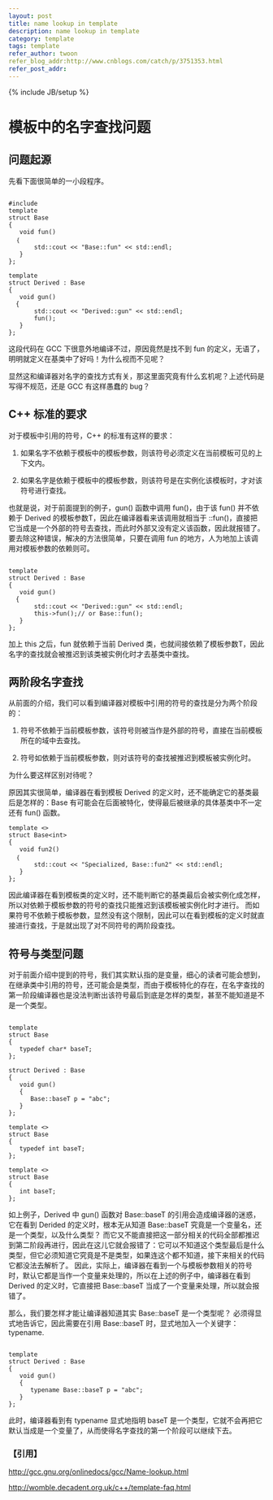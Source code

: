 ```yaml
---
layout: post
title: name lookup in template
description: name lookup in template
category: template
tags: template
refer_author: twoon
refer_blog_addr:http://www.cnblogs.com/catch/p/3751353.html
refer_post_addr:
---
```

{% include JB/setup %}

**模板中的名字查找问题**
===========================================================================

**问题起源**
------------

先看下面很简单的一小段程序。

<pre><code>
#include <iostream>
template <typename T>
struct Base 
{
   void fun() 
  ｛
       std::cout << "Base::fun" << std::endl;
   }
};

template <typename T>
struct Derived : Base<T>
{
   void gun() 
  {
       std::cout << "Derived::gun" << std::endl;
       fun();
   }
};</code></pre>


这段代码在 GCC 下很意外地编译不过，原因竟然是找不到 fun
的定义，无语了，明明就定义在基类中了好吗！为什么视而不见呢？

显然这和编译器对名字的查找方式有关，那这里面究竟有什么玄机呢？上述代码是写得不规范，还是
GCC 有这样愚蠢的 bug？

**C++ 标准的要求**
------------------

对于模板中引用的符号，C++ 的标准有这样的要求：

1.  如果名字不依赖于模板中的模板参数，则该符号必须定义在当前模板可见的上下文内。

2.  如果名字是依赖于模板中的模板参数，则该符号是在实例化该模板时，才对该符号进行查找。

也就是说，对于前面提到的例子，gun() 函数中调用 fun()，由于该 fun()
并不依赖于 Derived 的模板参数T，因此在编译器看来该调用就相当于
::fun()，直接把它当成是一个外部的符号去查找，而此时外部又没有定义该函数，因此就报错了。
要去除这种错误，解决的方法很简单，只要在调用 fun
的地方，人为地加上该调用对模板参数的依赖则可。

<pre><code>
template <typename T>
struct Derived : Base<T>
{
   void gun() 
  {
       std::cout << "Derived::gun" << std::endl;
       this->fun();// or Base<T>::fun();
   }
};
</code></pre>

加上 this 之后，fun 就依赖于当前 Derived
类，也就间接依赖了模板参数T，因此名字的查找就会被推迟到该类被实例化时才去基类中查找。

**两阶段名字查找**
------------------

从前面的介绍，我们可以看到编译器对模板中引用的符号的查找是分为两个阶段的：

1.  符号不依赖于当前模板参数，该符号则被当作是外部的符号，直接在当前模板所在的域中去查找。

2.  符号如依赖于当前模板参数，则对该符号的查找被推迟到模板被实例化时。

为什么要这样区别对待呢？

原因其实很简单，编译器在看到模板 Derived
的定义时，还不能确定它的基类最后是怎样的：Base
有可能会在后面被特化，使得最后被继承的具体基类中不一定还有 fun() 函数。

``` {.brush:cpp;gutter:true;}
template <>
struct Base<int> 
{
   void fun2() 
  ｛
       std::cout << "Specialized, Base::fun2" << std::endl;
   }
};
```

因此编译器在看到模板类的定义时，还不能判断它的基类最后会被实例化成怎样，所以对依赖于模板参数的符号的查找只能推迟到该模板被实例化时才进行。
而如果符号不依赖于模板参数，显然没有这个限制，因此可以在看到模板的定义时就直接进行查找，于是就出现了对不同符号的两阶段查找。

**符号与类型问题**
------------------

对于前面介绍中提到的符号，我们其实默认指的是变量，细心的读者可能会想到，在继承类中引用的符号，还可能会是类型，而由于模板特化的存在，在名字查找的第一阶段编译器也是没法判断出该符号最后到底是怎样的类型，甚至不能知道是不是一个类型。
<pre><code>
template <typename T>
struct Base 
{
   typedef char* baseT;
};

struct Derived : Base<T>
{
   void gun()
   {
      Base<T>::baseT p = "abc";
   }
};

template <>
struct Base<int>
{
   typedef int baseT;
};

template <>
struct Base<float>
{
   int baseT;
};
</code></pre>
如上例子，Derived 中 gun() 函数对 Base::baseT
的引用会造成编译器的迷惑，它在看到 Derided 的定义时，根本无从知道
Base::baseT 究竟是一个变量名，还是一个类型，以及什么类型？
而它又不能直接把这一部分相关的代码全部都推迟到第二阶段再进行，因此在这儿它就会报错了：它可以不知道这个类型最后是什么类型，但它必须知道它究竟是不是类型，如果连这个都不知道，接下来相关的代码它都没法去解析了。
因此，实际上，编译器在看到一个与模板参数相关的符号时，默认它都是当作一个变量来处理的，所以在上述的例子中，编译器在看到
Derived 的定义时，它直接把 Base::baseT
当成了一个变量来处理，所以就会报错了。

那么，我们要怎样才能让编译器知道其实 Base::baseT 是一个类型呢？
必须得显式地告诉它，因此需要在引用 Base::baseT
时，显式地加入一个关键字：typename.

<pre><code>
template <typename T>
struct Derived : Base<T>
{
   void gun()
   {
      typename Base<T>::baseT p = "abc";
   }
};
</code></pre>

此时，编译器看到有 typename 显式地指明 baseT
是一个类型，它就不会再把它默认当成是一个变量了，从而使得名字查找的第一个阶段可以继续下去。

### 【引用】

http://gcc.gnu.org/onlinedocs/gcc/Name-lookup.html

http://womble.decadent.org.uk/c++/template-faq.html